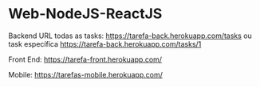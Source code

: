 # Web-NodeJS-ReactJS

Backend URL todas as tasks: https://tarefa-back.herokuapp.com/tasks ou task específica https://tarefa-back.herokuapp.com/tasks/1

Front End: https://tarefa-front.herokuapp.com/

Mobile: https://tarefas-mobile.herokuapp.com/
